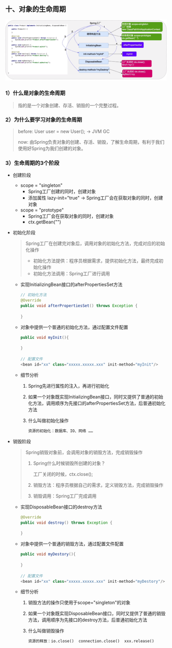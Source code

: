 ## 十、对象的生命周期

![LifeCycle](./_Images/LifeCycle.png)

### 1）什么是对象的生命周期

> 指的是一个对象创建、存活、销毁的一个完整过程。

### 2）为什么要学习对象的生命周期

> before: User user = new User(); -> JVM GC
>
> now: 由Spring负责对象的创建、存活、销毁，了解生命周期，有利于我们使用好Spring为我们创建的对象。

### 3）生命周期的3个阶段

- 创建阶段

  - scope = "singleton"
    - Spring工厂创建的同时，创建对象
    - 添加属性 lazy-init="true" -> Spring工厂会在获取对象的同时，创建对象
  - scope = "prototype"
    - Spring工厂会在获取对象的同时，创建对象
    - ctx.getBean("")

- 初始化阶段

  > Spring工厂在创建完对象后，调用对象的初始化方法，完成对应的初始化操作
  >
  > - 初始化方法提供：程序员根据需求，提供初始化方法，最终完成初始化操作
  > - 初始化方法调用：Spring工厂进行调用

  - 实现InitializingBean接口的afterPropertiesSet方法

    ```java
    // 初始化方法
    @Override
    public void afterPropertiesSet() throws Exception {
        
    }
    ```

  - 对象中提供一个普通的初始化方法，通过配置文件配置

    ```java
    public void myInit(){
        
    }
    
    // 配置文件
    <bean id="xx" class="xxxxx.xxxxx.xxx" init-method="myInit"/>
    ```

  - 细节分析

    1. Spring先进行属性的注入，再进行初始化

    2. 如果一个对象既实现InitializingBean接口，同时又提供了普通的初始化方法，调用顺序为先接口的afterPropertiesSet方法，后普通初始化方法

    3. 什么叫做初始化操作

       ```markdown
       资源的初始化：数据库、IO、网络 ……
       ```

- 销毁阶段

  > Spring销毁对象前，会调用对象的销毁方法，完成销毁操作
  >
  > 1. Spring什么时候销毁所创建的对象？
  >
  >    工厂关闭的时候，ctx.close();
  >
  > 2. 销毁方法：程序员根据自己的需求，定义销毁方法，完成销毁操作
  > 3. 销毁调用：Spring工厂完成调用
  - 实现DisposableBean接口的destroy方法

    ```java
    @Override
    public void destroy() throws Exception {
    
    }
    ```

  - 对象中提供一个普通的销毁方法，通过配置文件配置

    ```java
    public void myDestory(){
        
    }
    
    // 配置文件
    <bean id="xx" class="xxxxx.xxxxx.xxx" init-method="myDestory"/>
    ```

  - 细节分析

    1. 销毁方法的操作只使用于scope="singleton"的对象

    2. 如果一个对象既实现DisposableBean接口，同时又提供了普通的销毁方法，调用顺序为先接口的destroy方法，后普通初始化方法

    3. 什么叫做销毁操作

       ```markdown
       资源的释放：io.close()  connection.close()  xxx.release()
       ```

